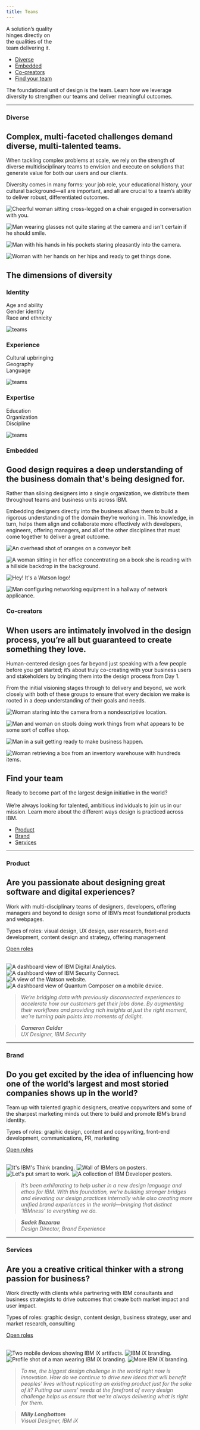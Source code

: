 ```yaml
---
title: Teams
---
```


<title-block>

A solution’s quality<br>hinges directly on<br>
<span>the qualities of the<br>team delivering it.</span>

<anchor-links>

<ul>
<li><a data-scroll href="#diverse">Diverse</a></li>
<li><a data-scroll href="#embedded">Embedded</a></li>
<li><a data-scroll href="#co-creators">Co-creators</a></li>
<li><a data-scroll href="#find-your-team">Find your team</a></li>
</ul>

</anchor-links>

</title-block>

<grid background="gray-10">
<column lg="8" md="5">

<p size="xl">The foundational unit of design is the
team. Learn how we leverage diversity
to strengthen our teams and deliver meaningful outcomes.</p>

<icon name="PlexArrowDown"></icon>

</column>
</grid>
<grid background="gray-10">
<column lg="16">

<hr>

</column>
<column lg="4" md="5">

### Diverse

</column>
<column lg="8" md="5">

## Complex, multi-faceted challenges demand diverse, multi-talented teams.

When tackling complex problems at scale, we rely on the strength of diverse multidisciplinary teams to envision and execute on solutions that generate value for both our users and our clients.

Diversity comes in many forms: your job role, your educational history, your cultural background—all are important, and all are crucial to a team’s ability to deliver robust, differentiated outcomes.

</column>
<column lg="8" offset_lg="4" md="5" fade="true">

![Cheerful woman sitting cross-legged on a chair engaged in conversation with you.](images/Image_1.jpg)

</column>
<column lg="4" md="3" fade="true">

![Man wearing glasses not quite staring at the camera and isn't certain if he should smile.](images/Image_2.jpg)

</column>

</column>
<column lg="4" offset_lg="4" md="3" fade="true">

![Man with his hands in his pockets staring pleasantly into the camera.](images/Image_3.jpg)

</column>
<column lg="8" md="5" fade="true">

![Woman with her hands on her hips and ready to get things done.](images/Image_4.jpg)

</column>
</grid>
<grid background="gray-10">
<column lg="12" offset_lg="4">

## The dimensions of diversity

</column>
<column lg="4" offset_lg="4" border="true" md="5">

### Identity

Age and ability  
Gender identity  
Race and ethnicity

![teams](images/identity.svg)

</column>
<column lg="4" border="true" md="5">

### Experience

Cultural upbringing  
Geography  
Language

![teams](images/experience.svg)

</column>
<column lg="4" border="true" md="5">

### Expertise

Education  
Organization  
Discipline

![teams](images/expertise.svg)

</column>
</grid>
<grid background="gray-10">
<column lg="4">

### Embedded

</column>
<column lg="8" md="5">

## Good design requires a deep understanding of the business domain that's being designed for.

Rather than siloing designers into a single organization, we distribute them throughout teams and business units across IBM.

Embedding designers directly into the business allows them to build a rigorous understanding of the domain they’re working in. This knowledge, in turn, helps them align and collaborate more effectively with developers, engineers, offering managers, and all of the other disciplines that must come together to deliver a great outcome.

</column>
<column lg="8" offset_lg="4" md="5" fade="true">

![An overhead shot of oranges on a conveyor belt](images/Image_5.jpg)

</column>
<column lg="4" md="3" fade="true">

![A woman sitting in her office concentrating on a book she is reading with a hillside backdrop in the background.](images/Image_6.jpg)

</column>

</column>
<column lg="4" offset_lg="4" md="3" fade="true">

![Hey! It's a Watson logo!](images/Image_7.jpg)

</column>
<column lg="8" md="5" fade="true">

![Man configuring networking equipment in a hallway of network applicance.](images/Image_8.jpg)

</column>
</grid>
<grid background="gray-10">
<column lg="4">

### Co-creators

</column>
<column lg="8" md="5">

## When users are intimately involved in the design process, you’re all but guaranteed to create something they love.

Human-centered design goes far beyond just speaking with a few people before you get started; it’s about truly co-creating with your business users and stakeholders by bringing them into the design process from Day 1.

From the initial visioning stages through to delivery and beyond, we work closely with both of these groups to ensure that every decision we make is rooted in a deep understanding of their goals and needs.

</column>
<column lg="8" offset_lg="4" md="5" fade="true">

![Woman staring into the camera from a nondescriptive location.](images/Image_9.jpg)

</column>
<column lg="4" md="3" fade="true">

![Man and woman on stools doing work things from what appears to be some sort of coffee shop.](images/Image_10.jpg)

</column>

</column>
<column lg="4" offset_lg="4" md="3" fade="true">

![Man in a suit getting ready to make business happen.](images/Image_11.jpg)

</column>
<column lg="8" md="5" fade="true">

![Woman retrieving a box from an inventory warehouse with hundreds items.](images/Image_12.jpg)

</column>
</grid>
<grid background="gray-100">
<column lg="7" md="5">

## Find your team

<p size="xl">Ready to become part of the largest design initiative in the world?<br><br>We’re always looking for talented, ambitious individuals to join us in our mission. Learn more about the different ways design is practiced across IBM.</p>

</column>

<column offset_lg="5" lg="4">

<anchor-links>

<ul>
<li><a data-scroll href="#product">Product</a></li>
<li><a data-scroll href="#brand">Brand</a></li>
<li><a data-scroll href="#services">Services</a></li>
</ul>

</anchor-links>

</column>
</grid>
<grid background="gray-100">
<column lg="16">

<hr>

</column>
<column lg="4">

### Product

</column>
<column lg="8" md="5">

## Are you passionate about designing great software and digital experiences?

Work with multi-disciplinary teams of designers, developers, offering managers and beyond to design some of IBM’s most foundational products and webpages.

Types of roles: visual design, UX design, user research, front-end development, content design and strategy, offering management

<p><a href="https://careers.ibm.com/ListJobs/All/Search/Position-Type/Early-Professional/primary-job-category/Design---Offering-Management//?lang=en" target="_blank"><span>Open roles</span> <icon color="blue" name="ArrowUpRight20" inline="true"></icon></a></p><br>

</column>
<column lg="8" offset_lg="4" md="5">

<carousel id="c1" count="1 2 3 4">
  <img src="images/product-carousel/Image_1.jpg" alt="A dashboard view of IBM Digital Analytics."/>
  <img src="images/product-carousel/Image_2.jpg" alt="A dashboard view of IBM Security Connect."/>
  <img src="images/product-carousel/Image_3.jpg" alt="A view of the Watson website."/>
  <img src="images/product-carousel/Image_4.jpg" alt="A dashboard view of Quantum Composer on a mobile device."/>
</carousel>

</column>
<column lg="3"  md="3"  md="3" sm="0">

> _We’re bridging data with previously disconnected experiences to accelerate how our customers get their jobs done. By augmenting their workflows and providing rich insights at just the right moment, we’re turning pain points into moments of delight._

> _***Cameron Calder*** <br> UX Designer, IBM Security_

</column>
</grid>
<grid background="gray-100">
<column lg="16">

<hr>

</column>
<column lg="4">

### Brand

</column>
<column lg="8" md="5">

## Do you get excited by the idea of influencing how one of the world’s largest and most storied companies shows up in the world?

Team up with talented graphic designers, creative copywriters and some of the sharpest marketing minds out there to build and promote IBM’s brand identity.

Types of roles: graphic design, content and copywriting, front-end development, communications, PR, marketing

<p><a href="https://careers.ibm.com/ListJobs/All/Search/primary-job-category/Design---Offering-Management/keyword/brand/?lang=en" target="_blank"><span>Open roles</span> <icon color="blue" name="ArrowUpRight20" inline="true"></icon></a></p><br>

</column>
<column lg="8" offset_lg="4" md="5">

<carousel id="c2" count="1 2 3 4">
  <img src="images/brand-carousel/Image_1.jpg" alt="It's IBM's Think branding."/>
  <img src="images/brand-carousel/Image_2.jpg" alt="Wall of IBMers on posters."/>
  <img src="images/brand-carousel/Image_3.jpg" alt="Let's put smart to work."/>
  <img src="images/brand-carousel/Image_4.jpg" alt="A collection of IBM Developer posters."/>
</carousel>

</column>
<column lg="3" md="3" sm="0">

> _It’s been exhilarating to help usher in a new design language and ethos for IBM. With this foundation, we’re building stronger bridges and elevating our design practices internally while also creating more unified brand experiences in the world—bringing that distinct ‘IBMness’ to everything we do._

> _***Sadek Bazaraa*** <br> Design Director, Brand Experience_

</column>
</grid>
<grid background="gray-100">
<column lg="16">

<hr>

</column>
<column lg="4">

### Services

</column>
<column lg="8" md="5">

## Are you a creative critical thinker with a strong passion for business?

Work directly with clients while partnering with IBM consultants and business strategists to drive outcomes that create both market impact and user impact.

Types of roles: graphic design, content design, business strategy, user and market research, consulting

<p><a href="https://www.ibm.com/services/careers" target="_blank"><span>Open roles</span> <icon color="blue" name="ArrowUpRight20" inline="true"></icon></a></p><br>

</column>
<column lg="8" offset_lg="4" md="5">

<carousel id="c3" count="1 2 3 4">
  <img src="images/services-carousel/Image_1.jpg" alt="Two mobile devices showing IBM iX artifacts."/>
  <img src="images/services-carousel/Image_2.jpg" alt="IBM iX branding."/>
  <img src="images/services-carousel/Image_3.jpg" alt="Profile shot of a man wearing IBM iX branding."/>
  <img src="images/services-carousel/Image_4.jpg" alt="More IBM iX branding."/>
</carousel>

</column>
<column lg="3" md="3" sm="0">

> _To me, the biggest design challenge in the world right now is innovation. How do we continue to drive new ideas that will benefit peoples' lives without replicating an existing product just for the sake of it? Putting our users' needs at the forefront of every design challenge helps us ensure that we're always delivering what is right for them._

> _***Milly Longbottom*** <br> Visual Designer, IBM iX_

</column>
</grid>
